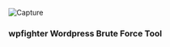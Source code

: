 ![Capture](https://user-images.githubusercontent.com/94005355/236697894-4716fd11-5cad-463b-9d9d-1eae6b0f0b8c.PNG)
### wpfighter Wordpress Brute Force Tool

